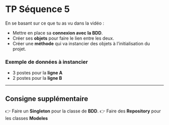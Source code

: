 # TP Séquence 5

En se basant sur ce que tu as vu dans la vidéo :  
- Mettre en place sa **connexion avec la BDD**.  
- Créer ses **objets** pour faire le lien entre les deux.  
- Créer une **méthode** qui va instancier des objets à l’initialisation du projet.  

### Exemple de données à instancier
- 3 postes pour la **ligne A**  
- 2 postes pour la **ligne B**

---

## Consigne supplémentaire
👉 Faire un **Singleton** pour la classe de **BDD**.
👉 Faire des **Repository** pour les classes **Modeles**
